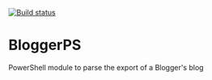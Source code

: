 [![Build status](https://ci.appveyor.com/api/projects/status/dktthvk43gwicc7l?svg=true)](https://ci.appveyor.com/project/lazywinadmin/BloggerPS)

# BloggerPS
PowerShell module to parse the export of a Blogger's blog

